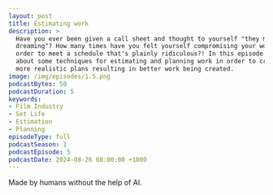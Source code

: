 ```yaml
---
layout: post
title: Estimating work
description: >
  Have you ever been given a call sheet and thought to yourself "they must be 
  dreaming"? How many times have you felt yourself compromising your work in 
  order to meet a schedule that's plainly ridiculous?! In this episode we talk
  about some techniques for estimating and planning work in order to create 
  more realistic plans resulting in better work being created.
image: /img/episodes/1.5.png
podcastBytes: 50
podcastDuration: 5
keywords:
- Film Industry
- Set Life
- Estimation
- Planning
episodeType: full
podcastSeason: 1
podcastEpisode: 5
podcastDate: 2024-08-26 08:00:00 +1000
---
```


Made by humans without the help of AI.
